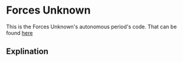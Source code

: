 # Forces Unknown

This is the Forces Unknown's autonomous period's code. That can be found [here](https://github.com/Pooky436/FTC-2019-2020---Main-Code/blob/master/Autonomous%20Period/AutoL.java)

## Explination
